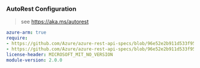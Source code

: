 ### AutoRest Configuration

> see https://aka.ms/autorest

``` yaml
azure-arm: true
require:
- https://github.com/Azure/azure-rest-api-specs/blob/96e52e2b911d533f95a0ad8e324c828d556c5f2b/specification/mediaservices/resource-manager/readme.md
- https://github.com/Azure/azure-rest-api-specs/blob/96e52e2b911d533f95a0ad8e324c828d556c5f2b/specification/mediaservices/resource-manager/readme.go.md
license-header: MICROSOFT_MIT_NO_VERSION
module-version: 2.0.0
```